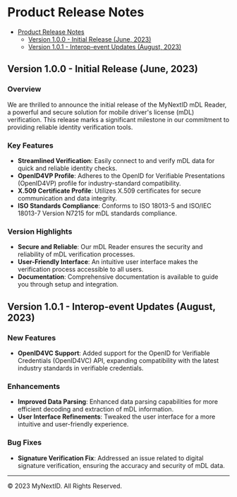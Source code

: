 # Product Release Notes

- [Product Release Notes](#product-release-notes)
  - [Version 1.0.0 - Initial Release (June, 2023)](#version-100---initial-release-june-2023)
  - [Version 1.0.1 - Interop-event Updates (August, 2023)](#version-101---interop-event-updates-august-2023)

## Version 1.0.0 - Initial Release (June, 2023)

### Overview

We are thrilled to announce the initial release of the MyNextID mDL Reader, a
powerful and secure solution for mobile driver's license (mDL) verification.
This release marks a significant milestone in our commitment to providing
reliable identity verification tools.

### Key Features

- **Streamlined Verification**: Easily connect to and verify mDL data for quick and reliable identity checks.
- **OpenID4VP Profile**: Adheres to the OpenID for Verifiable Presentations (OpenID4VP) profile for industry-standard compatibility.
- **X.509 Certificate Profile**: Utilizes X.509 certificates for secure communication and data integrity.
- **ISO Standards Compliance**: Conforms to ISO 18013-5 and ISO/IEC 18013-7 Version N7215 for mDL standards compliance.

### Version Highlights

- **Secure and Reliable**: Our mDL Reader ensures the security and reliability of mDL verification processes.
- **User-Friendly Interface**: An intuitive user interface makes the verification process accessible to all users.
- **Documentation**: Comprehensive documentation is available to guide you through setup and integration.

## Version 1.0.1 - Interop-event Updates (August, 2023)

### New Features

- **OpenID4VC Support**: Added support for the OpenID for Verifiable Credentials (OpenID4VC) API, expanding compatibility with the latest industry standards in verifiable credentials.

### Enhancements

- **Improved Data Parsing**: Enhanced data parsing capabilities for more efficient decoding and extraction of mDL information.
- **User Interface Refinements**: Tweaked the user interface for a more intuitive and user-friendly experience.

### Bug Fixes

- **Signature Verification Fix**: Addressed an issue related to digital signature verification, ensuring the accuracy and security of mDL data.

---

© 2023 MyNextID. All Rights Reserved.
